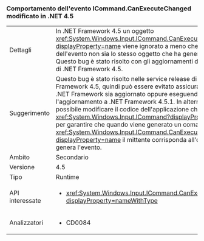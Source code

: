 ### <a name="icommandcanexecutechanged-event-behaviour-changed-in-net-45"></a>Comportamento dell'evento ICommand.CanExecuteChanged modificato in .NET 4.5

|   |   |
|---|---|
|Dettagli|In .NET Framework 4.5 un oggetto <xref:System.Windows.Input.ICommand.CanExecuteChanged?displayProperty=name> viene ignorato a meno che il mittente dell'evento non sia lo stesso oggetto che ha generato l'evento. Questo bug è stato risolto con gli aggiornamenti di manutenzione di .NET Framework 4.5.|
|Suggerimento|Questo bug è stato risolto nelle service release di .NET Framework 4.5, quindi può essere evitato assicurandosi che .NET Framework sia aggiornato oppure eseguendo l'aggiornamento a .NET Framework 4.5.1. In alternativa, è possibile modificare il codice dell'applicazione che usa <xref:System.Windows.Input.ICommand?displayProperty=name> per garantire che quando viene generato un comando <xref:System.Windows.Input.ICommand.CanExecuteChanged?displayProperty=name> il mittente corrisponda all'oggetto che genera l'evento.|
|Ambito|Secondario|
|Versione|4.5|
|Tipo|Runtime|
|API interessate|<ul><li><xref:System.Windows.Input.ICommand.CanExecuteChanged?displayProperty=nameWithType></li></ul>|
|Analizzatori|<ul><li>CD0084</li></ul>|

